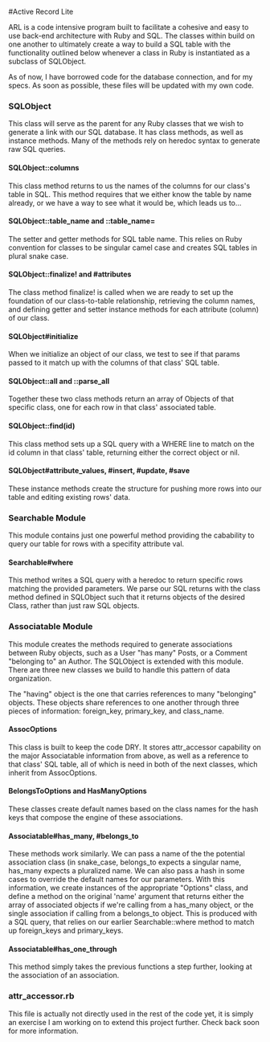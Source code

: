 #Active Record Lite

ARL is a code intensive program built to facilitate a cohesive and easy to use back-end architecture with Ruby and SQL. The classes within build on one another to ultimately create a way to build a SQL table with the functionality outlined below whenever a class in Ruby is instantiated as a subclass of SQLObject.

As of now, I have borrowed code for the database connection, and for my specs. As soon as possible, these files will be updated with my own code.


### SQLObject

This class will serve as the parent for any Ruby classes that we wish to generate a link with our SQL database. It has class methods, as well as instance methods. Many of the methods rely on heredoc syntax to generate raw SQL queries.

#### SQLObject::columns
This class method returns to us the names of the columns for our class's table in SQL. This method requires that we either know the table by name already, or we have a way to see what it would be, which leads us to...

#### SQLObject::table_name and ::table_name=
The setter and getter methods for SQL table name. This relies on Ruby convention for classes to be singular camel case and creates SQL tables in plural snake case. 

#### SQLObject::finalize! and #attributes
The class method finalize! is called when we are ready to set up the foundation of our class-to-table relationship, retrieving the column names, and defining getter and setter instance methods for each attribute (column) of our class.

#### SQLObject#initialize
When we initialize an object of our class, we test to see if that params passed to it match up with the columns of that class' SQL table.

#### SQLObject::all and ::parse_all
Together these two class methods return an array of Objects of that specific class, one for each row in that class' associated table.

#### SQLObject::find(id)
This class method sets up a SQL query with a WHERE line to match on the id column in that class' table, returning either the correct object or nil.

#### SQLObject#attribute_values, #insert, #update, #save
These instance methods create the structure for pushing more rows into our table and editing existing rows' data.


### Searchable Module
This module contains just one powerful method providing the cabability to query our table for rows with a specifity attribute val.

#### Searchable#where
This method writes a SQL query with a heredoc to return specific rows matching the provided parameters. We parse our SQL returns with the class method defined in SQLObject such that it returns objects of the desired Class, rather than just raw SQL objects.


### Associatable Module
This module creates the methods required to generate associations between Ruby objects, such as a User "has many" Posts, or a Comment "belonging to" an Author. The SQLObject is extended with this module. There are three new classes we build to handle this pattern of data organization.

The "having" object is the one that carries references to many "belonging" objects. These objects share references to one another through three pieces of information: foreign_key, primary_key, and class_name. 

#### AssocOptions
This class is built to keep the code DRY. It stores attr_accessor capability on the major Associatable information from above, as well as a reference to that class' SQL table, all of which is need in both of the next classes, which inherit from AssocOptions.

#### BelongsToOptions and HasManyOptions
These classes create default names based on the class names for the hash keys that compose the engine of these associations.

#### Associatable#has_many, #belongs_to
These methods work similarly. We can pass a name of the the potential association class (in snake_case, belongs_to expects a singular name, has_many expects a pluralized name. We can also pass a hash in some cases to override the default names for our parameters. With this information, we create instances of the appropriate "Options" class, and define a method on the original 'name' argument that returns either the array of associated objects if we're calling from a has_many object, or the single association if calling from a belongs_to object.
This is produced with a SQL query, that relies on our earlier Searchable::where method to match up foreign_keys and primary_keys.

#### Associatable#has_one_through
This method simply takes the previous functions a step further, looking at the association of an association.




### attr_accessor.rb

This file is actually not directly used in the rest of the code yet, it is simply an exercise I am working on to extend this project further. Check back soon for more information.

